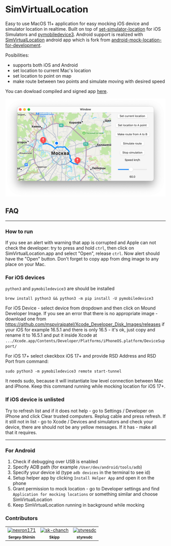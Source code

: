 # SimVirtualLocation

Easy to use MacOS 11+ application for easy mocking iOS device and simulator location in realtime. Built on top of  [set-simulator-location](https://github.com/MobileNativeFoundation/set-simulator-location) for iOS Simulators and [pymobiledevice3](https://github.com/doronz88/pymobiledevice3). Android support is realized with [SimVirtualLocation](https://github.com/nexron171/android-mock-location-for-development) android app which is fork from [android-mock-location-for-development](https://github.com/amotzte/android-mock-location-for-development).

Posibilities:
- supports both iOS and Android
- set location to current Mac's location
- set location to point on map
- make route between two points and simulate moving with desired speed

You can dowload compiled and signed app [here](https://devnex.ru/download).

![App Screen Shot](https://raw.githubusercontent.com/nexron171/SimVirtualLocation/master/assets/screenshot.png)

## FAQ
---
### How to run
If you see an alert with warning that app is corrupted and Apple can not check the developer: try to press and hold `ctrl`, then click on SimVirtualLocation.app and select "Open", release `ctrl`. Now alert should have the "Open" button. Don't forget to copy app from dmg image to any place on your Mac.

### For iOS devices
`python3` and `pymobiledevice3` are should be installed

```shell
brew install python3 && python3 -m pip install -U pymobiledevice3
```

For iOS Device - select device from dropdown and then click on Mound Developer Image. If you see an error that there is no appropriate image - download one from https://github.com/mspvirajpatel/Xcode_Developer_Disk_Images/releases if your iOS for example 16.5.1 and there is only 16.5 - it's ok, just copy and rename it to 16.5.1 and put it inside Xcode at `.../Xcode.app/Contents/Developer/Platforms/iPhoneOS.platform/DeviceSupport/`

For iOS 17+ select ckeckbox iOS 17+ and provide RSD Address and RSD Port from command:
```shell
sudo python3 -m pymobiledevice3 remote start-tunnel
```
It needs sudo, because it will instantiate low level connection between Mac and iPhone. Keep this command running while mocking location for iOS 17+.

### If iOS device is unlisted

Try to refresh list and if it does not help - go to Settings / Developer on iPhone and click Clear trusted computers. Replug cable and press refresh. If it still not in list - go to Xcode / Devices and simulators and check your device, there are should not be any yellow messages. If it has - make all that it requires.

---
### For Android
1. Check if debugging over USB is enabled
1. Specify ADB path (for example `/User/dev/android/tools/adb`)
1. Specify your device id (type `adb devices` in the terminal to see id)
1. Setup helper app by clicking `Install Helper App` and open it on the phone
1. Grant permission to mock location - go to Developer settings and find `Application for mocking locations` or something similar and choose SimVirtualLocation
1. Keep SimVirtualLocation running in background while mocking

### Contributors

<!-- readme: collaborators,contributors -start -->
<table>
    <tr>
        <td align="center">
            <a href="https://github.com/nexron171">
                <img src="https://avatars.githubusercontent.com/u/6318346?v=4" width="100;" alt="nexron171"/>
                <br />
                <sub><b>Sergey Shirnin</b></sub>
            </a>
        </td>
        <td align="center">
            <a href="https://github.com/sk-chanch">
                <img src="https://avatars.githubusercontent.com/u/22313319?v=4" width="100;" alt="sk-chanch"/>
                <br />
                <sub><b>Skipp</b></sub>
            </a>
        </td>
        <td align="center">
            <a href="https://github.com/styresdc">
                <img src="https://avatars.githubusercontent.com/u/10870930?v=4" width="100;" alt="styresdc"/>
                <br />
                <sub><b>styresdc</b></sub>
            </a>
        </td>
    </tr>
</table>
<!-- readme: collaborators,contributors -end -->

